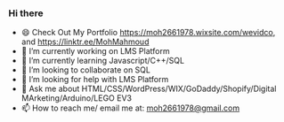 ### Hi there 
- 😄 Check Out My Portfolio https://moh2661978.wixsite.com/wevidco, and https://linktr.ee/MohMahmoud
- 🔭 I’m currently working on LMS Platform
- 🌱 I’m currently learning Javascript/C++/SQL
- 👯 I’m looking to collaborate on SQL
- 🤔 I’m looking for help with LMS Platform
- 💬 Ask me about HTML/CSS/WordPress/WIX/GoDaddy/Shopify/Digital MArketing/Arduino/LEGO EV3
- 📫 How to reach me/ email me at: moh2661978@gmail.com

<!--
**moh2661978/moh2661978** is a ✨ _special_ ✨ repository because its `README.md` (this file) appears on your GitHub profile.

Here are some ideas to get you started:

- 🔭 I’m currently working on ...
- 🌱 I’m currently learning ...
- 👯 I’m looking to collaborate on ...
- 🤔 I’m looking for help with ...
- 💬 Ask me about ...
- 📫 How to reach me: ...
- 😄 Pronouns: ...
- ⚡ Fun fact: ...
-->
